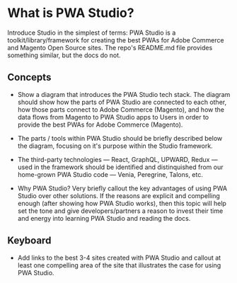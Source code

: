# What is PWA Studio?

Introduce Studio in the simplest of terms: PWA Studio is a toolkit/library/framework for creating the best PWAs for Adobe Commerce and Magento Open Source sites. The repo's README.md file provides something similar, but the docs do not.

## Concepts

- Show a diagram that introduces the PWA Studio tech stack. The diagram should show how the parts of PWA Studio are connected to each other, how those parts connect to Adobe Commerce (Magento), and how the data flows from Magento to PWA Studio apps to Users in order to provide the best PWAs for Adobe Commerce (Magento).

- The parts / tools within PWA Studio should be briefly described below the diagram, focusing on it's purpose within the Studio framework.

- The third-party technologies — React, GraphQL, UPWARD, Redux — used in the framework should be identified and distinquished from our home-grown PWA Studio code — Venia, Peregrine, Talons, etc.

- Why PWA Studio? Very briefly callout the key advantages of using PWA Studio over other solutions. If the reasons are explicit and compelling enough (after showing how PWA Studio works), then this topic will help set the tone and give developers/partners a reason to invest their time and energy into learning PWA Studio and reading the docs.

## Keyboard

- Add links to the best 3-4 sites created with PWA Studio and callout at least one compelling area of the site that illustrates the case for using PWA Studio.